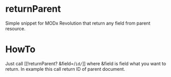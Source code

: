 # returnParent
Simple snippet for MODx Revolution that return any field from parent resource.
# HowTo
Just call [[!returnParent? &field=/`id/`]] where &field is field what you want to return. In example this call return ID of parent document.
